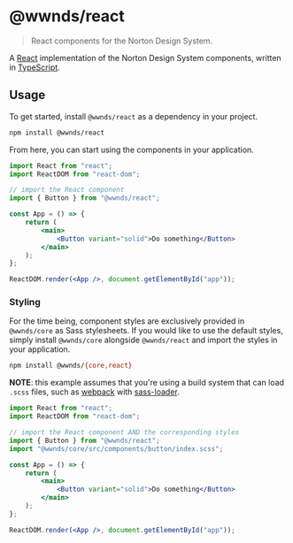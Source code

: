 # @wwnds/react

> React components for the Norton Design System.

A [React](https://reactjs.org/) implementation of the Norton Design System components, written in [TypeScript](https://www.typescriptlang.org/).

## Usage

To get started, install `@wwnds/react` as a dependency in your project.

```sh
npm install @wwnds/react
```

From here, you can start using the components in your application.

```jsx
import React from "react";
import ReactDOM from "react-dom";

// import the React component
import { Button } from "@wwnds/react";

const App = () => {
	return (
		<main>
			<Button variant="solid">Do something</Button>
		</main>
	);
};

ReactDOM.render(<App />, document.getElementById("app"));
```

### Styling

For the time being, component styles are exclusively provided in `@wwnds/core` as Sass stylesheets.
If you would like to use the default styles, simply install `@wwnds/core` alongside `@wwnds/react` and import the styles in your application.

```sh
npm install @wwnds/{core,react}
```

**NOTE**: this example assumes that you're using a build system that can load `.scss` files, such as [webpack](https://webpack.js.org/) with [sass-loader](https://github.com/webpack-contrib/sass-loader).

```jsx
import React from "react";
import ReactDOM from "react-dom";

// import the React component AND the corresponding styles
import { Button } from "@wwnds/react";
import "@wwnds/core/src/components/button/index.scss";

const App = () => {
	return (
		<main>
			<Button variant="solid">Do something</Button>
		</main>
	);
};

ReactDOM.render(<App />, document.getElementById("app"));
```
